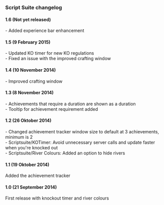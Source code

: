 <h3>Script Suite changelog</h3>

<h4>1.6 (Not yet released)</h4>
<p>- Added experience bar enhancement</p>

<h4>1.5 (9 February 2015)</h4>
<p>- Updated KO timer for new KO regulations <br />
- Fixed an issue with the improved crafting window</p>

<h4>1.4 (10 November 2014)</h4>
<p>- Improved crafting window</p>

<h4>1.3 (8 November 2014)</h4>
<p>- Achievements that require a duration are shown as a duration<br />
- Tooltip for achievement requirement added</p>

<h4>1.2 (26 Oktober 2014)</h4>
<p>- Changed achievement tracker window size to default at 3 achievements, minimum is 2<br />
- Scriptsuite/KOTimer: Avoid unnecessary server calls and update faster when you're knocked out<br />
- Scriptsuite/River Colours: Added an option to hide rivers</p>

<h4>1.1 (19 Oktober 2014)</h4>
<p>Added the achievement tracker</p>

<h4>1.0 (21 September 2014)</h4>
<p>First release with knockout timer and river colours</p>